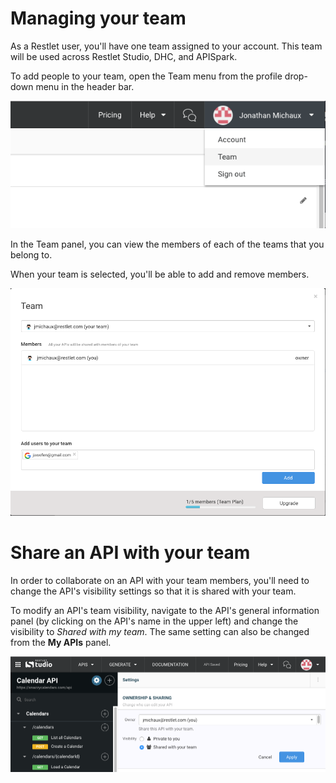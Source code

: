 # Managing your team

As a Restlet user, you'll have one team assigned to your account. This team will be used across Restlet Studio, DHC, and APISpark.

To add people to your team, open the Team menu from the profile drop-down menu in the header bar.

![Open the team screen](images/team.png "Open the team screen")

In the Team panel, you can view the members of each of the teams that you belong to.

When your team is selected, you'll be able to add and remove members.

![The team screen](images/teampanel.png "The team screen")

# Share an API with your team

In order to collaborate on an API with your team members, you'll need to change the API's visibility settings so that it is shared with your team.

To modify an API's team visibility, navigate to the API's general information panel (by clicking on the API's name in the upper left) and change the visibility to *Shared with my team*. The same setting can also be changed from the **My APIs** panel.

![Share an API with your team](images/sharewithteam.png "Share an API with your team")
